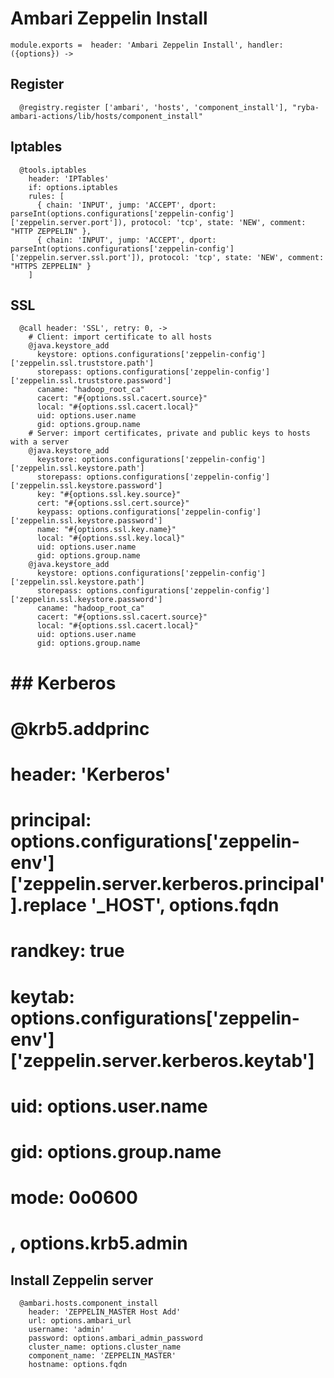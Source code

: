 
# Ambari Zeppelin Install

    module.exports =  header: 'Ambari Zeppelin Install', handler: ({options}) ->
      
## Register

      @registry.register ['ambari', 'hosts', 'component_install'], "ryba-ambari-actions/lib/hosts/component_install"

## Iptables
      
      @tools.iptables
        header: 'IPTables'
        if: options.iptables
        rules: [
          { chain: 'INPUT', jump: 'ACCEPT', dport: parseInt(options.configurations['zeppelin-config']['zeppelin.server.port']), protocol: 'tcp', state: 'NEW', comment: "HTTP ZEPPELIN" },
          { chain: 'INPUT', jump: 'ACCEPT', dport: parseInt(options.configurations['zeppelin-config']['zeppelin.server.ssl.port']), protocol: 'tcp', state: 'NEW', comment: "HTTPS ZEPPELIN" }
        ]

## SSL

      @call header: 'SSL', retry: 0, ->
        # Client: import certificate to all hosts
        @java.keystore_add
          keystore: options.configurations['zeppelin-config']['zeppelin.ssl.truststore.path']
          storepass: options.configurations['zeppelin-config']['zeppelin.ssl.truststore.password']
          caname: "hadoop_root_ca"
          cacert: "#{options.ssl.cacert.source}"
          local: "#{options.ssl.cacert.local}"
          uid: options.user.name
          gid: options.group.name
        # Server: import certificates, private and public keys to hosts with a server
        @java.keystore_add
          keystore: options.configurations['zeppelin-config']['zeppelin.ssl.keystore.path']
          storepass: options.configurations['zeppelin-config']['zeppelin.ssl.keystore.password']
          key: "#{options.ssl.key.source}"
          cert: "#{options.ssl.cert.source}"
          keypass: options.configurations['zeppelin-config']['zeppelin.ssl.keystore.password']
          name: "#{options.ssl.key.name}"
          local: "#{options.ssl.key.local}"
          uid: options.user.name
          gid: options.group.name
        @java.keystore_add
          keystore: options.configurations['zeppelin-config']['zeppelin.ssl.keystore.path']
          storepass: options.configurations['zeppelin-config']['zeppelin.ssl.keystore.password']
          caname: "hadoop_root_ca"
          cacert: "#{options.ssl.cacert.source}"
          local: "#{options.ssl.cacert.local}"
          uid: options.user.name
          gid: options.group.name
          
# ## Kerberos
# 
#         @krb5.addprinc
#           header: 'Kerberos'
#           principal: options.configurations['zeppelin-env']['zeppelin.server.kerberos.principal'].replace '_HOST', options.fqdn
#           randkey: true
#           keytab: options.configurations['zeppelin-env']['zeppelin.server.kerberos.keytab']
#           uid: options.user.name
#           gid: options.group.name
#           mode: 0o0600
#         , options.krb5.admin

## Install Zeppelin server

      @ambari.hosts.component_install
        header: 'ZEPPELIN_MASTER Host Add'
        url: options.ambari_url
        username: 'admin'
        password: options.ambari_admin_password
        cluster_name: options.cluster_name
        component_name: 'ZEPPELIN_MASTER'
        hostname: options.fqdn
